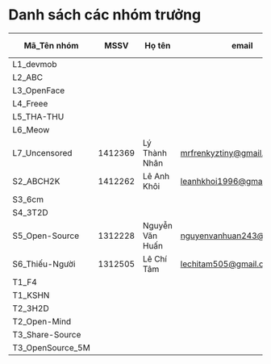 # Danh sách các nhóm trưởng 

Mã_Tên nhóm |  MSSV | Họ tên | email |  Tài khoản GitHub
----------- | ----- | ------ | ----- | -------------------
L1_devmob | | | | 
L2_ABC | | | | 
L3_OpenFace | | | | 
L4_Freee | | | | 
L5_THA-THU | | | | 
L6_Meow | | | | 
L7_Uncensored |1412369|Lý Thành Nhân|mrfrenkyztiny@gmail.com |FrenkyzKing 
S2_ABCH2K |1412262|Lê Anh Khôi|leanhkhoi1996@gmail.com|leanhkhoi
S3_6cm | | | | 
S4_3T2D | | | | 
S5_Open-Source |1312228 |Nguyễn Văn Huấn |nguyenvanhuan243@gmail.com |tacke243 
S6_Thiếu-Người |1312505 |Lê Chí Tâm |lechitam505@gmail.com |lechitam 
T1_F4 | | | | 
T1_KSHN | | | | 
T2_3H2D | | | | 
T2_Open-Mind | | | | 
T3_Share-Source | | | | 
T3_OpenSource_5M | | | | 
